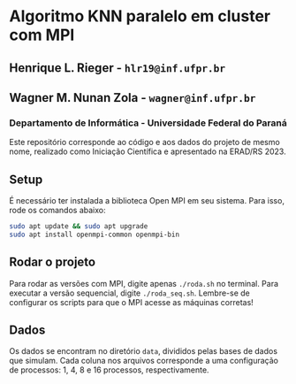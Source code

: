 # Algoritmo KNN paralelo em cluster com MPI
## Henrique L. Rieger - `hlr19@inf.ufpr.br`
## Wagner M. Nunan Zola - `wagner@inf.ufpr.br`
### Departamento de Informática - Universidade Federal do Paraná

Este repositório corresponde ao código e aos dados do projeto de mesmo nome, realizado como Iniciação Científica e apresentado na ERAD/RS 2023.

## Setup
É necessário ter instalada a biblioteca Open MPI em seu sistema. Para isso, rode os comandos abaixo:

```bash
sudo apt update && sudo apt upgrade
sudo apt install openmpi-common openmpi-bin
```

## Rodar o projeto
Para rodar as versões com MPI, digite apenas `./roda.sh` no terminal. Para executar a versão sequencial, digite `./roda_seq.sh`. Lembre-se de configurar os scripts para que o MPI acesse as máquinas corretas!

## Dados
Os dados se encontram no diretório `data`, divididos pelas bases de dados que simulam. Cada coluna nos arquivos corresponde a uma configuração de processos: 1, 4, 8 e 16 processos, respectivamente.
